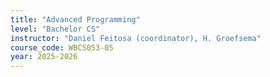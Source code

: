 ```yaml
---
title: "Advanced Programming"
level: "Bachelor CS"
instructor: "Daniel Feitosa (coordinator), H. Groefsema"
course_code: WBCS053-05
year: 2025-2026
---
```

